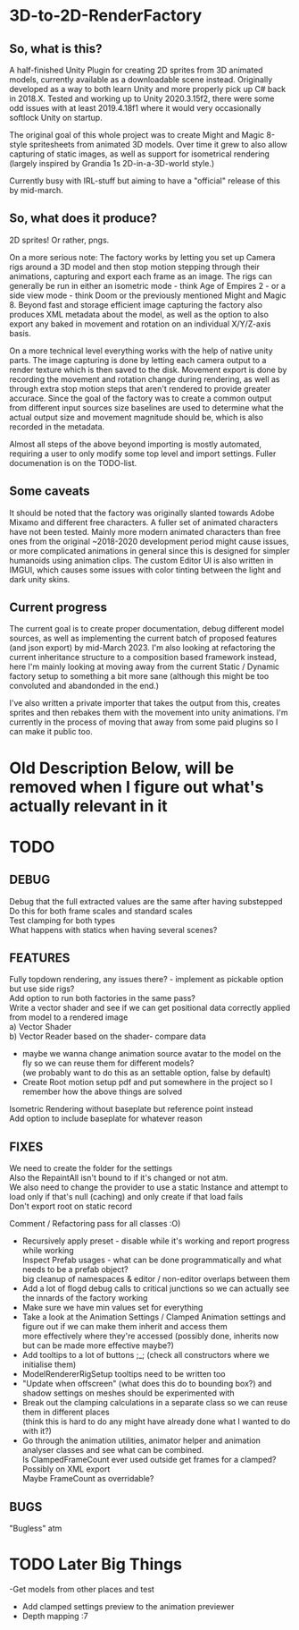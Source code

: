 # 3D-to-2D-RenderFactory

## So, what is this?  
A half-finished Unity Plugin for creating 2D sprites from 3D animated models, currently available as a downloadable scene instead. Originally developed as a way to both learn Unity and more properly pick up C# back in 2018.X. Tested and working up to Unity 2020.3.15f2, there were some odd issues with at least 2019.4.18f1 where it would very occasionally softlock Unity on startup.

The original goal of this whole project was to create Might and Magic 8-style spritesheets from animated 3D models. Over time it grew to also allow capturing of static images, as well as support for isometrical rendering (largely inspired by Grandia 1s 2D-in-a-3D-world style.)   

Currently busy with IRL-stuff but aiming to have a "official" release of this by mid-march.

## So, what does it produce?
2D sprites! Or rather, pngs.  

On a more serious note: The factory works by letting you set up Camera rigs around a 3D model and then stop motion stepping through their animations, capturing and export each frame as an image. The rigs can generally be run in either an isometric mode - think Age of Empires 2 - or a side view mode - think Doom or the previously mentioned Might and Magic 8. Beyond fast and storage efficient image capturing the factory also produces XML metadata about the model, as well as the option to also export any baked in movement and rotation on an individual X/Y/Z-axis basis.  
  
On a more technical level everything works with the help of native unity parts. The image capturing is done by letting each camera output to a render texture which is then saved to the disk. Movement export is done by recording the movement and rotation change during rendering, as well as through extra stop motion steps that aren't rendered to provide greater accurace. Since the goal of the factory was to create a common output from different input sources size baselines are used to determine what the actual output size and movement magnitude should be, which is also recorded in the metadata.  

Almost all steps of the above beyond importing is mostly automated, requiring a user to only modify some top level and import settings. Fuller documenation is on the TODO-list.  
  
## Some caveats
It should be noted that the factory was originally slanted towards Adobe Mixamo and different free characters. A fuller set of animated characters have not been tested. Mainly more modern animated characters than free ones from the original ~2018-2020 development period might cause issues, or more complicated animations in general since this is designed for simpler humanoids using animation clips. The custom Editor UI is also written in IMGUI, which causes some issues with color tinting between the light and dark unity skins.
  
## Current progress
The current goal is to create proper documentation, debug different model sources, as well as implementing the current batch of proposed features (and json export) by mid-March 2023. I'm also looking at refactoring the current inheritance structure to a composition based framework instead, here I'm mainly looking at moving away from the current Static / Dynamic factory setup to something a bit more sane (although this might be too convoluted and abandonded in the end.) 
  
I've also written a private importer that takes the output from this, creates sprites and then rebakes them with the movement into unity animations. I'm currently in the process of moving that away from some paid plugins so I can make it public too.

  


   
   
# Old Description Below, will be removed when I figure out what's actually relevant in it
# TODO 

## DEBUG
Debug that the full extracted values are the same after having substepped  
Do this for both frame scales and standard scales  
Test clamping for both types  
What happens with statics when having several scenes?

## FEATURES
Fully topdown rendering, any issues there? - implement as pickable option but use side rigs?  
Add option to run both factories in the same pass?  
Write a vector shader and see if we can get positional data correctly applied from model to a rendered image  
 a) Vector Shader  
 b) Vector Reader based on the shader-  compare data  
   
- maybe we wanna change animation source avatar to the model on the fly so we can reuse them for different models?  
(we probably want to do this as an settable option, false by default)  
- Create Root motion setup pdf and put somewhere in the project so I remember how the above things are solved  
  
Isometric Rendering without baseplate but reference point instead  
Add option to include baseplate for whatever reason  

## FIXES
We need to create the folder for the settings  
Also the RepaintAll isn't bound to if it's changed or not atm.  
We also need to change the provider to use a static Instance and attempt to load only if that's null (caching) and only create if that load fails  
Don't export root on static record  
  
Comment / Refactoring pass for all classes :O)  
- Recursively apply preset - disable while it's working and report progress while working  
Inspect Prefab usages - what can be done programmatically and what needs to be a prefab object?  
big cleanup of namespaces & editor / non-editor overlaps between them  
- Add a lot of flogd debug calls to critical junctions so we can actually see the innards of the factory working  
- Make sure we have min values set for everything  
- Take a look at the Animation Settings / Clamped Animation settings and figure out if we can make them inherit and access them  
more effectively where they're accessed (possibly done, inherits now but can be made more effective maybe?)  
- Add tooltips to a lot of buttons ;_;  (check all constructors where we initialise them)  
- ModelRendererRigSetup tooltips need to be written too  
- "Update when offscreen" (what does this do to bounding box?) and shadow settings on meshes should be experimented with  
- Break out the clamping calculations in a separate class so we can reuse them in different places  
(think this is hard to do any might have already done what I wanted to do with it?)  
- Go through the animation utilities, animator helper and animation analyser classes and see what can be combined.  
Is ClampedFrameCount ever used outside get frames for a clamped? Possibly on XML export  
Maybe FrameCount as overridable?  

## BUGS
"Bugless" atm

# TODO Later Big Things
-Get models from other places and test  
- Add clamped settings preview to the animation previewer  
- Depth mapping :7  
